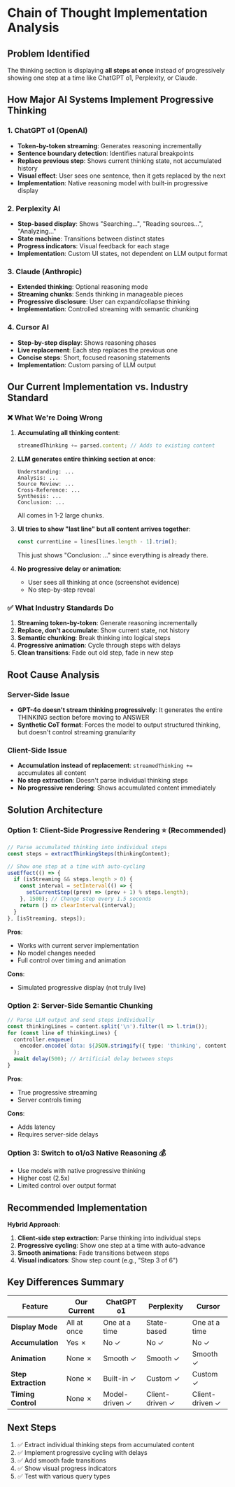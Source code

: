 # Chain of Thought Implementation Analysis

## Problem Identified

The thinking section is displaying **all steps at once** instead of progressively showing one step at a time like ChatGPT o1, Perplexity, or Claude.

## How Major AI Systems Implement Progressive Thinking

### 1. **ChatGPT o1 (OpenAI)**
- **Token-by-token streaming**: Generates reasoning incrementally
- **Sentence boundary detection**: Identifies natural breakpoints
- **Replace previous step**: Shows current thinking state, not accumulated history
- **Visual effect**: User sees one sentence, then it gets replaced by the next
- **Implementation**: Native reasoning model with built-in progressive display

### 2. **Perplexity AI**
- **Step-based display**: Shows "Searching...", "Reading sources...", "Analyzing..."
- **State machine**: Transitions between distinct states
- **Progress indicators**: Visual feedback for each stage
- **Implementation**: Custom UI states, not dependent on LLM output format

### 3. **Claude (Anthropic)**
- **Extended thinking**: Optional reasoning mode
- **Streaming chunks**: Sends thinking in manageable pieces
- **Progressive disclosure**: User can expand/collapse thinking
- **Implementation**: Controlled streaming with semantic chunking

### 4. **Cursor AI**
- **Step-by-step display**: Shows reasoning phases
- **Live replacement**: Each step replaces the previous one
- **Concise steps**: Short, focused reasoning statements
- **Implementation**: Custom parsing of LLM output

## Our Current Implementation vs. Industry Standard

### ❌ **What We're Doing Wrong**

1. **Accumulating all thinking content**:
   ```typescript
   streamedThinking += parsed.content; // Adds to existing content
   ```

2. **LLM generates entire thinking section at once**:
   ```
   Understanding: ...
   Analysis: ...
   Source Review: ...
   Cross-Reference: ...
   Synthesis: ...
   Conclusion: ...
   ```
   All comes in 1-2 large chunks.

3. **UI tries to show "last line" but all content arrives together**:
   ```typescript
   const currentLine = lines[lines.length - 1].trim();
   ```
   This just shows "Conclusion: ..." since everything is already there.

4. **No progressive delay or animation**:
   - User sees all thinking at once (screenshot evidence)
   - No step-by-step reveal

### ✅ **What Industry Standards Do**

1. **Streaming token-by-token**: Generate reasoning incrementally
2. **Replace, don't accumulate**: Show current state, not history
3. **Semantic chunking**: Break thinking into logical steps
4. **Progressive animation**: Cycle through steps with delays
5. **Clean transitions**: Fade out old step, fade in new step

## Root Cause Analysis

### Server-Side Issue
- **GPT-4o doesn't stream thinking progressively**: It generates the entire THINKING section before moving to ANSWER
- **Synthetic CoT format**: Forces the model to output structured thinking, but doesn't control streaming granularity

### Client-Side Issue
- **Accumulation instead of replacement**: `streamedThinking +=` accumulates all content
- **No step extraction**: Doesn't parse individual thinking steps
- **No progressive rendering**: Shows accumulated content immediately

## Solution Architecture

### **Option 1: Client-Side Progressive Rendering** ⭐ (Recommended)
```typescript
// Parse accumulated thinking into individual steps
const steps = extractThinkingSteps(thinkingContent);

// Show one step at a time with auto-cycling
useEffect(() => {
  if (isStreaming && steps.length > 0) {
    const interval = setInterval(() => {
      setCurrentStep((prev) => (prev + 1) % steps.length);
    }, 1500); // Change step every 1.5 seconds
    return () => clearInterval(interval);
  }
}, [isStreaming, steps]);
```

**Pros**: 
- Works with current server implementation
- No model changes needed
- Full control over timing and animation

**Cons**: 
- Simulated progressive display (not truly live)

### **Option 2: Server-Side Semantic Chunking**
```typescript
// Parse LLM output and send steps individually
const thinkingLines = content.split('\n').filter(l => l.trim());
for (const line of thinkingLines) {
  controller.enqueue(
    encoder.encode(`data: ${JSON.stringify({ type: 'thinking', content: line })}\n\n`)
  );
  await delay(500); // Artificial delay between steps
}
```

**Pros**: 
- True progressive streaming
- Server controls timing

**Cons**: 
- Adds latency
- Requires server-side delays

### **Option 3: Switch to o1/o3 Native Reasoning** 💰
- Use models with native progressive thinking
- Higher cost (2.5x)
- Limited control over output format

## Recommended Implementation

**Hybrid Approach**:
1. **Client-side step extraction**: Parse thinking into individual steps
2. **Progressive cycling**: Show one step at a time with auto-advance
3. **Smooth animations**: Fade transitions between steps
4. **Visual indicators**: Show step count (e.g., "Step 3 of 6")

## Key Differences Summary

| Feature | Our Current | ChatGPT o1 | Perplexity | Cursor |
|---------|-------------|------------|------------|--------|
| **Display Mode** | All at once | One at a time | State-based | One at a time |
| **Accumulation** | Yes ✗ | No ✓ | No ✓ | No ✓ |
| **Animation** | None ✗ | Smooth ✓ | Smooth ✓ | Smooth ✓ |
| **Step Extraction** | None ✗ | Built-in ✓ | Custom ✓ | Custom ✓ |
| **Timing Control** | None ✗ | Model-driven ✓ | Client-driven ✓ | Client-driven ✓ |

## Next Steps

1. ✅ Extract individual thinking steps from accumulated content
2. ✅ Implement progressive cycling with delays
3. ✅ Add smooth fade transitions
4. ✅ Show visual progress indicators
5. ✅ Test with various query types

